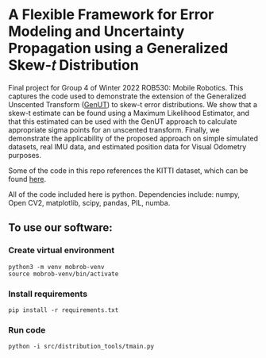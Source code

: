# A Flexible Framework for Error Modeling and Uncertainty Propagation using a Generalized Skew-𝑡 Distribution

Final project for Group 4 of Winter 2022 ROB530: Mobile Robotics. This captures the code used to demonstrate the extension of the Generalized Unscented Transform ([GenUT](https://github.com/Schiff-Lab/Generalized-Unscented-Transform)) to skew-t error distributions. We show that a skew-t estimate can be found using a Maximum Likelihood Estimator, and that this estimated can be used with the GenUT approach to calculate appropriate sigma points for an unscented transform. Finally, we demonstrate the applicability of the proposed approach on simple simulated datasets, real IMU data, and estimated position data for Visual Odometry purposes.

Some of the code in this repo references the KITTI dataset, which can be found [here](http://www.cvlibs.net/datasets/kitti/eval_odometry.php).

All of the code included here is python. Dependencies include: numpy, Open CV2, matplotlib, scipy, pandas, PIL, numba.

## To use our software:

### Create virtual environment
```
python3 -m venv mobrob-venv
source mobrob-venv/bin/activate
```

### Install requirements
```
pip install -r requirements.txt
```

### Run code
```
python -i src/distribution_tools/tmain.py
```




